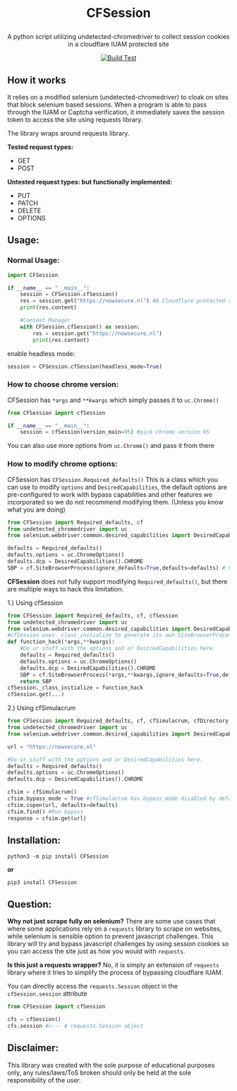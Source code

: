 <H1 align="center"><b>CFSession</b></p></H1>
<p align="center">A python script utilizing undetected-chromedriver to collect session cookies in a cloudflare IUAM protected site</p>
<p align="center">
<a href="https://pypi.org/project/CFSession"><img src="https://github.com/Kinuseka/CFSession/actions/workflows/python-package.yml/badge.svg" alt="Build Test"></a>




## How it works
It relies on a modified selenium (undetected-chromedriver) to cloak on sites that block selenium based sessions. 
When a program is able to pass through the IUAM or Captcha verification, it immediately saves the session token to access the site using requests library.

The library wraps around requests library.

**Tested request types:**
* GET
* POST

**Untested request types: but functionally implemented:**
* PUT
* PATCH
* DELETE
* OPTIONS

## Usage:

### Normal Usage:

```py
import CFSession

if __name__ == "__main__": 
    session = CFSession.cfSession()
    res = session.get("https://nowsecure.nl") #A Cloudflare protected site
    print(res.content)

    #Context Manager
    with CFSession.cfSession() as session:
        res = session.get("https://nowsecure.nl")
        print(res.content)
```
enable headless mode:

```py
session = CFSession.cfSession(headless_mode=True)
```

### How to choose chrome version:

CFSession has `*args` and `**kwargs` which simply passes it to `uc.Chrome()`
```py
from CFSession import cfSession

if __name__ == "__main__": 
    session = cfSession(version_main=95) #pick chrome version 95
```
You can also use more options from `uc.Chrome()` and pass it from there 

### How to modify chrome options:

CFSession has `CFSession.Required_defaults()` This is a class which you can use to modify `options` and `DesiredCapabilities`, the default options are pre-configured to work with bypass capabilities and other features we incorporated so we do not recommend modifying them. (Unless you know what you are doing)
```py
from CFSession import Required_defaults, cf
from undetected_chromedriver import uc
from selenium.webdriver.common.desired_capabilities import DesiredCapabilities

defaults = Required_defaults()
defaults.options = uc.ChromeOptions()
defaults.dcp = DesiredCapabilities().CHROME
SBP = cf.SiteBrowserProcess(ignore_defaults=True,defaults=defaults) # Generate cf.SiteBrowserProcess 
```

**CFSession** does not fully support modifying `Required_defaults()`, but there are multiple ways to hack this limitation.

1.) Using cfSession
```py
from CFSession import Required_defaults, cf, cfSession
from undetected_chromedriver import uc
from selenium.webdriver.common.desired_capabilities import DesiredCapabilities
#cfSession uses _class_initialize to generate its own SiteBrowserProcess
def function_hack(*args,**kwargs):
    #Do ur stuff with the options and or DesiredCapabilities here.
    defaults = Required_defaults()
    defaults.options = uc.ChromeOptions()
    defaults.dcp = DesiredCapabilities().CHROME
    SBP = cf.SiteBrowserProcess(*args,**kwargs,ignore_defaults=True,defaults=defaults) # Generate cf.SiteBrowserProcess 
    return SBP
cfSession._class_initialize = function_hack
cfSession.get(...)
```

2.) Using cfSimulacrum
```py
from CFSession import Required_defaults, cf, cfSimulacrum, cfDirectory
from undetected_chromedriver import uc
from selenium.webdriver.common.desired_capabilities import DesiredCapabilities

url = "https://nowsecure.nl"

#Do ur stuff with the options and or DesiredCapabilities here.
defaults = Required_defaults()
defaults.options = uc.ChromeOptions()
defaults.dcp = DesiredCapabilities().CHROME

cfsim = cfSimulacrum()
cfsim.bypass_mode = True #cfSimulacrum has bypass_mode disabled by default, set it on
cfsim.copen(url, defaults=defaults)
cfsim.find() #Run bypass
response = cfsim.get(url)
```

## Installation:
`python3 -m pip install CFSession`

**or**

`pip3 install CFSession`


## Question: 

**Why not just scrape fully on selenium?** There are some use cases that where some applications rely on a `requests` library to scrape on websites, while selenium is sensible option to prevent javascript challenges. This library will try and bypass javascript challenges by using session cookies so you can access the site just as how you would with `requests`.

**Is this just a requests wrapper?** No, it is simply an extension of `requests` library where it tries to simplify the process of bypassing cloudflare IUAM.

You can directly access the `requests.Session` object in the `cfSession.session` attribute 
```py
from CFSession import cfSession

cfs = cfSession()
cfs.session #<--- A requests.Session object
```

## Disclaimer:
This library was created with the sole purpose of educational purposes only, any rules/laws/ToS broken should only be held at the sole responsibility of the user.

